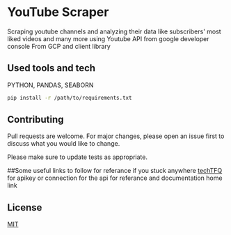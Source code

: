 # YouTube Scraper
Scraping youtube channels and analyzing their data like subscribers' most liked videos and many more using Youtube API from google developer console From GCP and client library


## Used tools and tech

PYTHON,
PANDAS,
SEABORN

```bash
pip install -r /path/to/requirements.txt
```



## Contributing
Pull requests are welcome. For major changes, please open an issue first to discuss what you would like to change.

Please make sure to update tests as appropriate.


##Some useful links to follow for referance if you stuck anywhere
[techTFQ](https://www.youtube.com/watch?v=SwSbnmqk3zY&t=616s)
for apikey or connection for the api[](https://console.cloud.google.com/apis/library?project=plenary-vim-288406)
for referance and documentation[](https://developers.google.com/youtube/v3/docs/videos/list) home link [](https://developers.google.com/youtube)

## License
[MIT](https://choosealicense.com/licenses/mit/)




